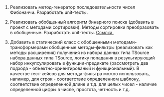 1. Реализовать метод-генератор последовательности чисел Фибоначчи. Разработать unit-тесты.

2. Реализовать обобщенный алгоритм бинарного поиска (добавить в проект с методами сортировки). Методы сортировки преобразовать в обобщенные. Разработать unit-тесты.
[Ссылка.](https://github.com/VitalePetrovich/NET1.A.2018.Petrovich.01.git)

3. Добавить в статический класс с обобщенными методами-трансформерами обобщенные методы-фильтры (реализовать как методы расширения) получения из набора данных типа TSource набора данных типа TSource, логику попадания в результирующий набор инкупсулировать в функции-предикате (рассмотреть два подхода - объектно-ориентированый и функциональный). В качестве тест-кейсов для метода-фильтра можно использовать, напимер, 
для строк - соответствие определенном шаблону, соответствие определенной длине и т.д.
для целых чисел - наличие определенной цифры в числе, простота, четность и т.д.
